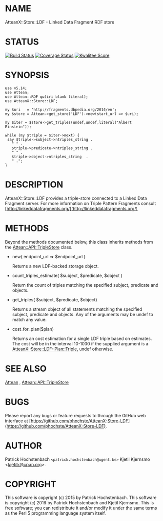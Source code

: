 # NAME

AtteanX::Store::LDF - Linked Data Fragment RDF store

# STATUS
[![Build Status](https://travis-ci.org/phochste/AtteanX-Store-LDF.svg)](https://travis-ci.org/phochste/AtteanX-Store-LDF)
[![Coverage Status](https://coveralls.io/repos/phochste/AtteanX-Store-LDF/badge.svg)](https://coveralls.io/r/phochste/AtteanX-Store-LDF)
[![Kwalitee Score](http://cpants.cpanauthors.org/dist/AtteanX-Store-LDF.png)](http://cpants.cpanauthors.org/dist/AtteanX-Store-LDF)

# SYNOPSIS

    use v5.14;
    use Attean;
    use Attean::RDF qw(iri blank literal);
    use AtteanX::Store::LDF;

    my $uri   = 'http://fragments.dbpedia.org/2014/en';
    my $store = Attean->get_store('LDF')->new(start_url => $uri);

    my $iter = $store->get_triples(undef,undef,literal("Albert Einstein"));

    while (my $triple = $iter->next) {
     say $triple->subject->ntriples_string .
       " " .
       $triple->predicate->ntriples_string . 
       " " .
       $triple->object->ntriples_string  .
       " .";
    }

# DESCRIPTION

AtteanX::Store::LDF provides a triple-store connected to a Linked Data Fragment server.
For more information on Triple Pattern Fragments consult [http://linkeddatafragments.org/](http://linkeddatafragments.org/)

# METHODS

Beyond the methods documented below, this class inherits methods from the
[Attean::API::TripleStore](https://metacpan.org/pod/Attean::API::TripleStore) class.

- new( endpoint\_url => $endpoint\_url )

    Returns a new LDF-backed storage object.

- count\_triples\_estimate( $subject, $predicate, $object ) 

    Return the count of triples matching the specified subject, predicate and 
    objects.

- get\_triples( $subject, $predicate, $object)

    Returns a stream object of all statements matching the specified subject,
    predicate and objects. Any of the arguments may be undef to match any value.

- cost\_for\_plan($plan)

    Returns an cost estimation for a single LDF triple based on
    estimates. The cost will be in the interval 10-1000 if the supplied
    argument is a [AtteanX::Store::LDF::Plan::Triple](https://metacpan.org/pod/AtteanX::Store::LDF::Plan::Triple), undef otherwise.

# SEE ALSO

[Attean](https://metacpan.org/pod/Attean) , [Attean::API::TripleStore](https://metacpan.org/pod/Attean::API::TripleStore)

# BUGS

Please report any bugs or feature requests to through the GitHub web interface
at [https://github.com/phochste/AtteanX-Store-LDF](https://github.com/phochste/AtteanX-Store-LDF).

# AUTHOR

Patrick Hochstenbach  `<patrick.hochstenbach@ugent.be>`
Kjetil Kjernsmo &lt;kjetilk@cpan.org>.

# COPYRIGHT

This software is copyright (c) 2015 by Patrick Hochstenbach.
This software is copyright (c) 2016 by Patrick Hochstenbach and Kjetil Kjernsmo.
This is free software; you can redistribute it and/or modify it under
the same terms as the Perl 5 programming language system itself.
